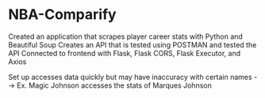 # NBA-Comparify

Created an application that scrapes player career stats with Python and Beautiful Soup
Creates an API that is tested using POSTMAN and tested the API
Connected to frontend with Flask, Flask CORS, Flask Executor, and Axios

Set up accesses data quickly but may have inaccuracy with certain names --> Ex. Magic Johnson accesses the stats of Marques Johnson 

